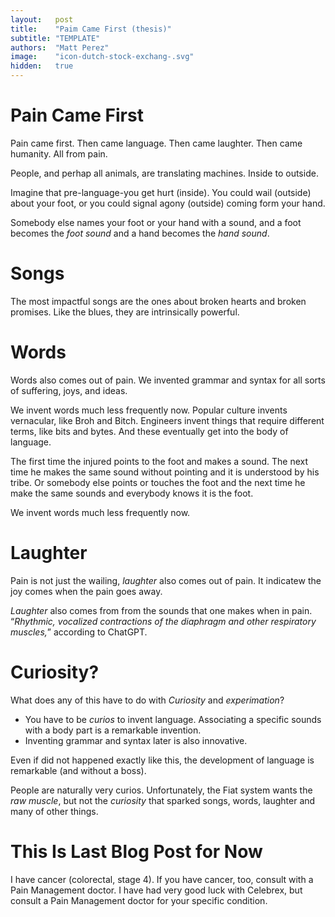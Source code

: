 ```yaml
---
layout:   post
title:    "Paim Came First (thesis)"
subtitle: "TEMPLATE"
authors:  "Matt Perez"
image:    "icon-dutch-stock-exchang-.svg"
hidden:   true
---
```


<div style='display:none; '>
 <p>Pain came first, thn came humanity</p>
</div>

<h1>Pain Came First</h1>
 <p>Pain came first. Then came language. Then came laughter. Then came humanity. All from pain.</p>

 <p>People, and perhap all animals, are translating machines. Inside to outside.</p>

 <p>Imagine that pre-language-you get hurt (inside). You could wail (outside) about your foot, or you could signal agony (outside) coming form your hand.</p>

 <p>Somebody else names your foot or your hand with a sound, and a foot becomes the <em>foot sound</em> and a hand becomes the <em>hand sound</em>.</p>

<h1>Songs</h1>
 <p>The most impactful songs are the ones about broken hearts and broken promises. Like the blues, they are intrinsically powerful.</p>

<h1>Words</h1>
 <p>Words also comes out of pain. We invented grammar and syntax for all sorts of suffering, joys, and ideas.</p>

 <p>We invent words much less frequently now. Popular culture invents vernacular, like Broh and Bitch. Engineers invent things that require different terms, like bits and bytes. And these eventually get into the body of language.</p>

 <p>The first time the injured points to the foot and makes a sound. The next time he makes the same sound without pointing and it is understood by his tribe. Or somebody else points or touches the foot and the next time he make the same sounds and everybody knows it is the foot.</p>
 
 <p>We invent words much less frequently now.</p>

<h1>Laughter</h1>
 <p>Pain is not just the wailing, <em>laughter</em> also comes out of pain. It indicatew the joy comes when the pain goes away.</p>

 <p><em>Laughter</em> also comes from from the sounds that one makes when in pain. &ldquo;<em>Rhythmic, vocalized contractions of the diaphragm and other respiratory muscles,</em>&rdquo; according to ChatGPT.</p>

<h1>Curiosity?</h1>
 <p>What does any of this have to do with <em>Curiosity</em> and <em>experimation</em>?</p>
 <p>
  <ul>
   <li>You have to be <em>curios</em> to invent language. Associating a specific sounds with a body part is a remarkable invention.</li>
   <li>Inventing grammar and syntax later is also innovative.</li>
  </ul>

 <p>Even if did not happened exactly like this, the development of language is remarkable (and without a boss).</p>

 <p>People are naturally very curios. Unfortunately, the Fiat system wants the <em>raw muscle</em>, but not the <em>curiosity</em> that sparked songs, words, laughter and many of other things.</p>

<h1>This Is Last Blog Post for Now</h1>
 <p>I have cancer (colorectal, stage 4). If you have cancer, too, consult with a Pain Management doctor. I have had very good luck with Celebrex, but consult a Pain Management doctor for your specific condition.</p>
 </ul>